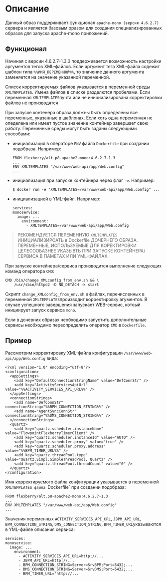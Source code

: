 # Описание

Данный образ поддерживает функционал `apache-mono (версия 4.6.2.7)` сервера 
и является базовым оразом для создания специализированных образов 
для запуска apache-mono приложений. 


## Функционал

Начиная с версии 4.6.2.7-1.3.0 поддерживается возможность настройки аргументов тегов XML-файлов.
Если аргумент тега XML-файла содежит шаблон типа `%%ИМЯ_ПЕРЕМЕННОЙ%%`,
то значение данного аргумента заменяется на значение указанной переменной.

Список корректируемых файлов указывается в переменной среды `XMLTEMPLATES`.
Имена файлов в списке разделются пробелами.
Если переменная `XMLTEMPLATES`пучта или не инициализирована корректировки файлов не производятся

При запуске контенера образа должны быть определены все переменные, указанные в шаблонах.
Если хоть одна переменная не опеделена или имеет пустое значение контейнер завершает свою работу.
Переменные среды могут быть заданы следующими способами:
- инициализация в операторе `ENV` файла `Dockerfile` при создании подобраза. Например:
  ```
  FROM flexberry/alt.p8-apache2-mono:4.6.2.7-1.3
  ...
  ENV XMLTEMPLATES "/var/www/web-api/app/Web.config"
  ...
  ```
- инициализация при запуске контейнера через флаг `-e`. Например:
  ```
  $ docker run -e "XMLTEMPLATES=/var/www/web-api/app/Web.config" ...
  ```
  
- инициализацией в YML-файл. 
Например:
  ```
  services:
  monoservice:
    image: ...
      environment:
        - XMLTEMPLATES=/var/www/web-api/app/Web.config

> РЕКОМЕНДУЕТСЯ ПЕРЕМЕННУЮ `XMLTEMPLATES` ИНИЦИАЛИЗИРОАТЬ в Dockerfile ДОЧЕРНЕГО ОБРАЗА. ПЕРЕМЕННЫЕ, ИСПОЛЬЗУЕМЫЕ ДЛЯ КОРЕКТИРОВКИ ЦЕЛЕСООБАЗНЕЕ УКАЗЫВТЬ ПРИ ЗАПУСКЕ КОНТЕЙНЕРА/СЕРВИСА В ПАМЕТАХ ИЛИ YML-ФАЙЛАХ.   

При запуске контейнера/сервиса производится выполнение следующих команд оператора `CMD`:
```
CMD /bin/change_XMLconfig_from_env.sh && \
    /usr/sbin/httpd2 -D NO_DETACH -k start
```
Скрипт `change_XMLconfig_from_env.sh` в файлах, перечисленных в переменной `XMLTEMPLATES`производит корректировку агументов.
В случае успешного завершения запускает WEB-сервис, котоый инициирует запуск сервиса `mono`.

Если в дочерних образах необходимо запустить дополнительные сервисы необходимо переопределить оператор `CMD` в `Dockerfile`. 

## Пример

Рассмотрим корректировку XML-файла конфигурации  `/var/www/web-api/app/Web.config` вида: 
```
<?xml version="1.0" encoding="utf-8"?>
<configuration>
  <appSettings>
    <add key="DefaultConnectionStringName" value="DefConnStr" />
    <add key="ActivityServicesApiUrl" value="%%ACTIVITY_SERVICES_API_URL%%" />
  </appSettings>
  <connectionStrings>
    <add name="DefConnStr" connectionString="%%BPM_CONNECTION_STRING%%" />
    <add name="AgentSyncConnStr" connectionString="%%DMS_CONNECTION_STRING%%" />
  </connectionStrings>
  <quartz>
    <add key="quartz.scheduler.instanceName" value="FlowpointFlexberryTimerClient" />
    <add key="quartz.scheduler.instanceId" value="AUTO" />
    <add key="quartz.scheduler.proxy" value="true" />
    <add key="quartz.scheduler.proxy.address" value="%%BPM_TIMER_URL%%" />
    <add key="quartz.threadPool.type" value="Quartz.Simpl.SimpleThreadPool, Quartz" />
    <add key="quartz.threadPool.threadCount" value="0" />
  </quartz>
</configuration>
```

Имя корректируемого файла конфигурации указывается в переменной `XMLTEMPLATES файла `Dockerfile` при создании подобраза:
  ```
  FROM flexberry/alt.p8-apache2-mono:4.6.2.7-1.3
  ...
  ENV XMLTEMPLATES "/var/www/web-api/app/Web.config"
  ...
  ```
Значения переменных 
`ACTIVITY_SERVICES_API_URL`, `JBPM_API_URL`,  `BPM_CONNECTION_STRING`, `DMS_CONNECTION_STRING`, `BPM_TIMER_URL`указываются в YML-файле описания сервиса:
```
services:
monoservice:
  image: ...
    environment:
      - ACTIVITY_SERVICES_API_URL=http://...
      - JBPM_API_URL=http://...
      - BPM_CONNECTION_STRING=Server=SrvBPM;Port=5432;...
      - DMS_CONNECTION_STRING=Server=SrvDMS;Port=5432;...
      - BPM_TIMER_URL="http://...
  ```
